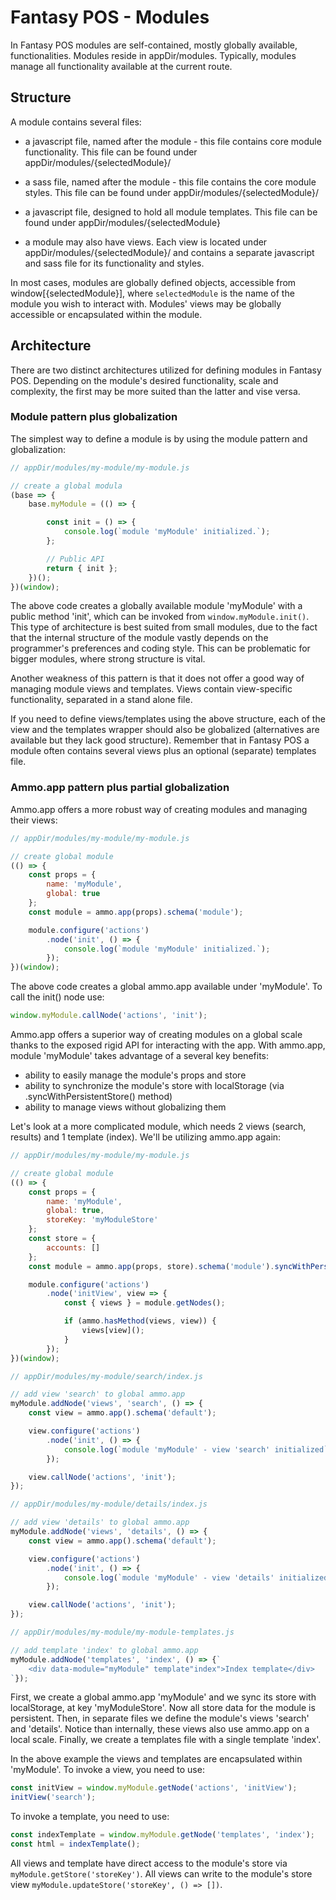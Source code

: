 # Fantasy POS - Modules

In Fantasy POS modules are self-contained, mostly globally available, functionalities. Modules reside in appDir/modules. Typically, modules manage all functionality available at the current route.

## Structure

A module contains several files:

- a javascript file, named after the module - this file contains core module functionality. This file can be found under appDir/modules/{selectedModule}/

- a sass file, named after the module - this file contains the core module styles. This file can be found under appDir/modules/{selectedModule}/

- a javascript file, designed to hold all module templates. This file can be found under appDir/modules/{selectedModule}

- a module may also have views. Each view is located under appDir/modules/{selectedModule}/ and contains a separate javascript and sass file for its functionality and styles.

In most cases, modules are globally defined objects, accessible from window[{selectedModule}], where `selectedModule` is the name of the module you wish to interact with. Modules' views may be globally accessible or encapsulated within the module.

## Architecture

There are two distinct architectures utilized for defining modules in Fantasy POS. Depending on the module's desired functionality, scale and complexity, the first may be more suited than the latter and vise versa.

### Module pattern plus globalization
The simplest way to define a module is by using the module pattern and globalization:

```javascript
// appDir/modules/my-module/my-module.js

// create a global modula
(base => {
    base.myModule = (() => {

        const init = () => {
            console.log(`module 'myModule' initialized.`);
        };

        // Public API
        return { init };
    })();
})(window);
```

The above code creates a globally available module 'myModule' with a public method 'init', which can be invoked from `window.myModule.init()`. This type of architecture is best suited from small modules, due to the fact that the internal structure of the module vastly depends on the programmer's preferences and coding style. This can be problematic for bigger modules, where strong structure is vital.

Another weakness of this pattern is that it does not offer a good way of managing module views and templates. Views contain view-specific functionality, separated in a stand alone file.

 If you need to define views/templates using the above structure, each of the view and the templates wrapper should also be globalized (alternatives are available but they lack good structure). Remember that in Fantasy POS a module often contains several views plus an optional (separate) templates file.

### Ammo.app pattern plus partial globalization
Ammo.app offers a more robust way of creating modules and managing their views:

```javascript
// appDir/modules/my-module/my-module.js

// create global module
(() => {
    const props = {
        name: 'myModule',
        global: true
    };
    const module = ammo.app(props).schema('module');

    module.configure('actions')
        .node('init', () => {
            console.log(`module 'myModule' initialized.`);
        });
})(window);
```

The above code creates a global ammo.app available under 'myModule'. To call the init() node use:

```javascript
window.myModule.callNode('actions', 'init');
```

Ammo.app offers a superior way of creating modules on a global scale thanks to the exposed rigid API for interacting with the app. With ammo.app, module 'myModule' takes advantage of a several key benefits:

- ability to easily manage the module's props and store
- ability to synchronize the module's store with localStorage (via .syncWithPersistentStore() method)
- ability to manage views without globalizing them

Let's look at a more complicated module, which needs 2 views (search, results) and 1 template (index). We'll be utilizing ammo.app again:

```javascript
// appDir/modules/my-module/my-module.js

// create global module
(() => {
    const props = {
        name: 'myModule',
        global: true,
        storeKey: 'myModuleStore'
    };
    const store = {
        accounts: []
    };
    const module = ammo.app(props, store).schema('module').syncWithPersistentStore();

    module.configure('actions')
        .node('initView', view => {
            const { views } = module.getNodes();

            if (ammo.hasMethod(views, view)) {
                views[view]();
            }
        });
})(window);
```

```javascript
// appDir/modules/my-module/search/index.js

// add view 'search' to global ammo.app
myModule.addNode('views', 'search', () => {
    const view = ammo.app().schema('default');

    view.configure('actions')
        .node('init', () => {
            console.log(`module 'myModule' - view 'search' initialized`);
        });

    view.callNode('actions', 'init');
});
```

```javascript
// appDir/modules/my-module/details/index.js

// add view 'details' to global ammo.app
myModule.addNode('views', 'details', () => {
    const view = ammo.app().schema('default');

    view.configure('actions')
        .node('init', () => {
            console.log(`module 'myModule' - view 'details' initialized`);
        });

    view.callNode('actions', 'init');
});
```

```javascript
// appDir/modules/my-module/my-module-templates.js

// add template 'index' to global ammo.app
myModule.addNode('templates', 'index', () => {`
    <div data-module="myModule" template"index">Index template</div>
`});
```

First, we create a global ammo.app 'myModule' and we sync its store with localStorage, at key 'myModuleStore'. Now all store data for the module is persistent. Then, in separate files we define the module's views 'search' and 'details'. Notice than internally, these views also use ammo.app on a local scale. Finally, we create a templates file with a single template 'index'.

In the above example the views and templates are encapsulated within 'myModule'. To invoke a view, you need to use:

```javascript
const initView = window.myModule.getNode('actions', 'initView');
initView('search');
```

To invoke a template, you need to use:

```javascript
const indexTemplate = window.myModule.getNode('templates', 'index');
const html = indexTemplate();
```

All views and template have direct access to the module's store via `myModule.getStore('storeKey')`. All views can write to the module's store view `myModule.updateStore('storeKey', () => [])`.

